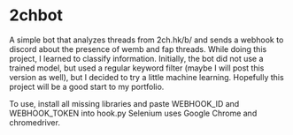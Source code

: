 # 2chbot
A simple bot that analyzes threads from 2ch.hk/b/ and sends a webhook to discord about the presence of wemb and fap threads. 
While doing this project, I learned to classify information.
Initially, the bot did not use a trained model, but used a regular keyword filter (maybe I will post this version as well), but I decided to try a little machine learning.
Hopefully this project will be a good start to my portfolio.

To use, install all missing libraries and paste WEBHOOK_ID and WEBHOOK_TOKEN into hook.py
Selenium uses Google Chrome and chromedriver.
